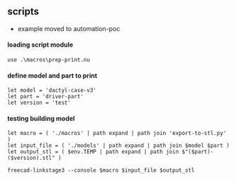 ## scripts
- example moved to automation-poc

#### loading script module
```nu
use .\macros\prep-print.nu
```

#### define model and part to print
```nu
let model = 'dactyl-case-v3'
let part = 'driver-part'
let version = 'test'
```

#### testing building model
```nu
let macro = ( './macros' | path expand | path join 'export-to-stl.py' )
let input_file = ( './models' | path expand | path join $model $part )
let output_stl = ( $env.TEMP | path expand | path join $"($part)-($version).stl" )

freecad-linkstage3 --console $macro $input_file $output_stl
```
